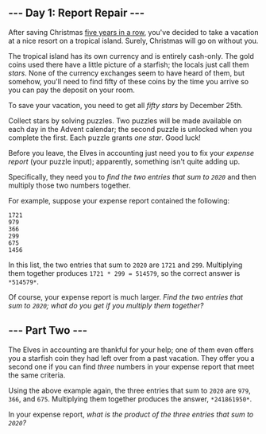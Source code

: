 ## --- Day 1: Report Repair ---

After saving Christmas [five years in a row](https://adventofcode.com/events), you've decided to take a vacation at a nice resort on a tropical island. Surely, Christmas will go on without you.

The tropical island has its own currency and is entirely cash-only. The gold coins used there have a little picture of a starfish; the locals just call them *stars*. None of the currency exchanges seem to have heard of them, but somehow, you'll need to find fifty of these coins by the time you arrive so you can pay the deposit on your room.

To save your vacation, you need to get all *fifty stars* by December 25th.

Collect stars by solving puzzles. Two puzzles will be made available on each day in the Advent calendar; the second puzzle is unlocked when you complete the first. Each puzzle grants *one star*. Good luck!

Before you leave, the Elves in accounting just need you to fix your *expense report* (your puzzle input); apparently, something isn't quite adding up.

Specifically, they need you to *find the two entries that sum to `2020`* and then multiply those two numbers together.

For example, suppose your expense report contained the following:

```
1721
979
366
299
675
1456
```

In this list, the two entries that sum to `2020` are `1721` and `299`. Multiplying them together produces `1721 * 299 = 514579`, so the correct answer is `*514579*`.

Of course, your expense report is much larger. *Find the two entries that sum to `2020`; what do you get if you multiply them together?*

## --- Part Two ---

The Elves in accounting are thankful for your help; one of them even offers you a starfish coin they had left over from a past vacation. They offer you a second one if you can find *three* numbers in your expense report that meet the same criteria.

Using the above example again, the three entries that sum to `2020` are `979`, `366`, and `675`. Multiplying them together produces the answer, `*241861950*`.

In your expense report, *what is the product of the three entries that sum to `2020`?*